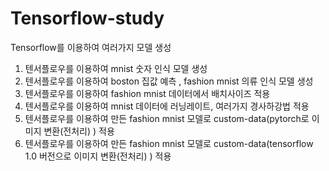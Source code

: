 # Tensorflow-study
Tensorflow를 이용하여 여러가지 모델 생성

1. 텐서플로우를 이용하여 mnist 숫자 인식 모델 생성
2. 텐서플로우를 이용하여 boston 집값 예측 , fashion mnist 의류 인식 모델 생성
3. 텐서플로우를 이용하여 fashion mnist 데이터에서 배치사이즈 적용
4. 텐서플로우를 이용하여 mnist 데이터에 러닝레이트, 여러가지 경사하강법 적용
5. 텐서플로우를 이용하여 만든 fashion mnist 모델로 custom-data(pytorch로 이미지 변환(전처리) ) 적용
6. 텐서플로우를 이용하여 만든 fashion mnist 모델로 custom-data(tensorflow 1.0 버전으로 이미지 변환(전처리) ) 적용

